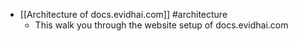 - [[Architecture of docs.evidhai.com]] #architecture
	- This walk you through the website setup of docs.evidhai.com